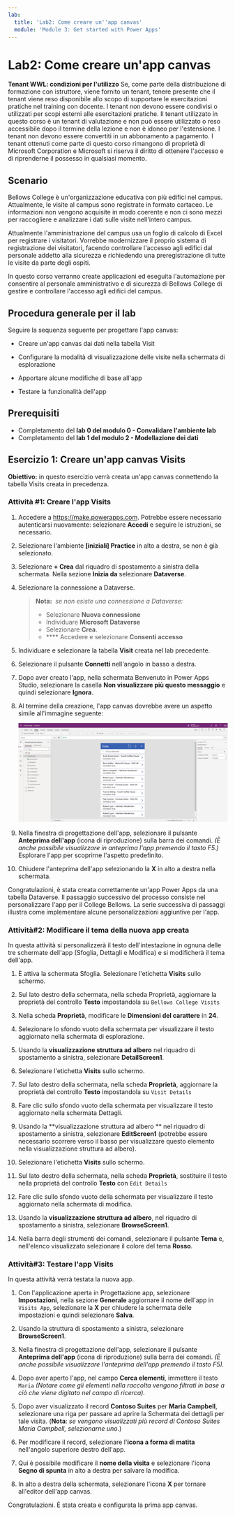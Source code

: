 ```yaml
---
lab:
  title: 'Lab2: Come creare un''app canvas'
  module: 'Module 3: Get started with Power Apps'
---
```


# Lab2: Come creare un'app canvas

**Tenant WWL: condizioni per l'utilizzo** Se, come parte della distribuzione di formazione con istruttore, viene fornito un tenant, tenere presente che il tenant viene reso disponibile allo scopo di supportare le esercitazioni pratiche nel training con docente. I tenant non devono essere condivisi o utilizzati per scopi esterni alle esercitazioni pratiche. Il tenant utilizzato in questo corso è un tenant di valutazione e non può essere utilizzato o reso accessibile dopo il termine della lezione e non è idoneo per l'estensione. I tenant non devono essere convertiti in un abbonamento a pagamento. I tenant ottenuti come parte di questo corso rimangono di proprietà di Microsoft Corporation e Microsoft si riserva il diritto di ottenere l'accesso e di riprenderne il possesso in qualsiasi momento. 

## Scenario

Bellows College è un'organizzazione educativa con più edifici nel campus. Attualmente, le visite al campus sono registrate in formato cartaceo. Le informazioni non vengono acquisite in modo coerente e non ci sono mezzi per raccogliere e analizzare i dati sulle visite nell'intero campus.

Attualmente l'amministrazione del campus usa un foglio di calcolo di Excel per registrare i visitatori. Vorrebbe modernizzare il proprio sistema di registrazione dei visitatori, facendo controllare l'accesso agli edifici dal personale addetto alla sicurezza e richiedendo una preregistrazione di tutte le visite da parte degli ospiti.

In questo corso verranno create applicazioni ed eseguita l'automazione per consentire al personale amministrativo e di sicurezza di Bellows College di gestire e controllare l'accesso agli edifici del campus.


## Procedura generale per il lab

Seguire la sequenza seguente per progettare l'app canvas:

- Creare un'app canvas dai dati nella tabella Visit

- Configurare la modalità di visualizzazione delle visite nella schermata di esplorazione

- Apportare alcune modifiche di base all'app

- Testare la funzionalità dell'app

## Prerequisiti

- Completamento del **lab 0 del modulo 0 - Convalidare l'ambiente lab**
- Completamento del **lab 1 del modulo 2 - Modellazione dei dati**


## Esercizio 1: Creare un'app canvas Visits

**Obiettivo:** in questo esercizio verrà creata un'app canvas connettendo la tabella Visits creata in precedenza.


### Attività \#1: Creare l'app Visits

1.  Accedere a <https://make.powerapps.com>. Potrebbe essere necessario autenticarsi nuovamente: selezionare **Accedi** e seguire le istruzioni, se necessario.

2.  Selezionare l'ambiente **[iniziali] Practice** in alto a destra, se non è già selezionato.

3.  Selezionare **+ Crea** dal riquadro di spostamento a sinistra della schermata. Nella sezione **Inizia da** selezionare **Dataverse**.

4.  Selezionare la connessione a Dataverse.

    > **Nota:**  *se non esiste una connessione a Dataverse:*
    > - Selezionare **Nuova connessione**
    > - Individuare **Microsoft Dataverse**
    > - Selezionare **Crea**.
    > - **** Accedere e selezionare **Consenti accesso**

5.  Individuare e selezionare la tabella **Visit** creata nel lab precedente.

6.  Selezionare il pulsante **Connetti** nell'angolo in basso a destra.

7.  Dopo aver creato l'app, nella schermata Benvenuto in Power Apps Studio, selezionare la casella **Non visualizzare più questo messaggio** e quindi selezionare **Ignora**.

8.  Al termine della creazione, l'app canvas dovrebbe avere un aspetto simile all'immagine seguente:

    ![App canvas creata dai dati Visit.](media/2-canvas-app-from-data.png)

9.  Nella finestra di progettazione dell'app, selezionare il pulsante **Anteprima dell'app** (icona di riproduzione) sulla barra dei comandi. *(È anche possibile visualizzare in anteprima l'app premendo il tasto F5.)* Esplorare l'app per scoprirne l'aspetto predefinito.

10. Chiudere l'anteprima dell'app selezionando la **X** in alto a destra nella schermata.

Congratulazioni, è stata creata correttamente un'app Power Apps da una tabella Dataverse. Il passaggio successivo del processo consiste nel personalizzare l'app per il College Bellows. La serie successiva di passaggi illustra come implementare alcune personalizzazioni aggiuntive per l'app.


### Attività\#2: Modificare il tema della nuova app creata

In questa attività si personalizzerà il testo dell'intestazione in ognuna delle tre schermate dell'app (Sfoglia, Dettagli e Modifica) e si modificherà il tema dell'app. 

1.  È attiva la schermata Sfoglia. Selezionare l'etichetta **Visits** sullo schermo.

1.  Sul lato destro della schermata, nella scheda Proprietà, aggiornare la proprietà del controllo **Testo** impostandola su `Bellows College Visits`

1.  Nella scheda **Proprietà**, modificare le **Dimensioni del carattere** in **24**. 

1.  Selezionare lo sfondo vuoto della schermata per visualizzare il testo aggiornato nella schermata di esplorazione. 

1.  Usando la **visualizzazione struttura ad albero** nel riquadro di spostamento a sinistra, selezionare **DetailScreen1**. 

1.  Selezionare l'etichetta **Visits** sullo schermo.

1.  Sul lato destro della schermata, nella scheda **Proprietà**, aggiornare la proprietà del controllo **Testo** impostandola su `Visit Details`

1.  Fare clic sullo sfondo vuoto della schermata per visualizzare il testo aggiornato nella schermata Dettagli.

1.  Usando la **visualizzazione struttura ad albero ** nel riquadro di spostamento a sinistra, selezionare **EditScreen1** (potrebbe essere necessario scorrere verso il basso per visualizzare questo elemento nella visualizzazione struttura ad albero).

1.  Selezionare l'etichetta **Visits** sullo schermo.

1.  Sul lato destro della schermata, nella scheda **Proprietà**, sostituire il testo nella proprietà del controllo **Testo** con `Edit Details`

1.  Fare clic sullo sfondo vuoto della schermata per visualizzare il testo aggiornato nella schermata di modifica.

1.  Usando la **visualizzazione struttura ad albero**, nel riquadro di spostamento a sinistra, selezionare **BrowseScreen1**.

1.  Nella barra degli strumenti dei comandi, selezionare il pulsante **Tema** e, nell'elenco visualizzato selezionare il colore del tema **Rosso**.


### Attività\#3: Testare l'app Visits

In questa attività verrà testata la nuova app.

1.  Con l'applicazione aperta in Progettazione app, selezionare **Impostazioni**, nella sezione **Generale** aggiornare il nome dell'app in `Visits App`, selezionare la **X** per chiudere la schermata delle impostazioni e quindi selezionare **Salva**.

2.  Usando la struttura di spostamento a sinistra, selezionare **BrowseScreen1**.

3.  Nella finestra di progettazione dell'app, selezionare il pulsante **Anteprima dell'app** (icona di riproduzione) sulla barra dei comandi. *(È anche possibile visualizzare l'anteprima dell'app premendo il tasto F5).*

4.  Dopo aver aperto l'app, nel campo **Cerca elementi**, immettere il testo `Maria`
     *(Notare come gli elementi nella raccolta vengono filtrati in base a ciò che viene digitato nel campo di ricerca).*

5.  Dopo aver visualizzato il record **Contoso Suites** per **Maria Campbell**, selezionare una riga per passare ad aprire la Schermata dei dettagli per tale visita. (**Nota**: *se vengono visualizzati più record di Contoso Suites Maria Campbell, selezionarne uno*.)

6.  Per modificare il record, selezionare l'**icona a forma di matita** nell'angolo superiore destro dell'app.

7.  Qui è possibile modificare il **nome della visita** e selezionare l'icona **Segno di spunta** in alto a destra per salvare la modifica.

8.  In alto a destra della schermata, selezionare l'icona **X** per tornare all'editor dell'app canvas.

Congratulazioni. È stata creata e configurata la prima app canvas.

